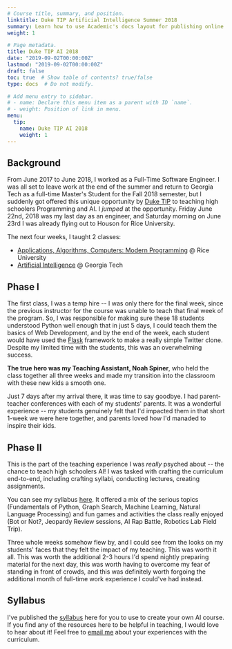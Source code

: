 ```yaml
---
# Course title, summary, and position.
linktitle: Duke TIP Artificial Intelligence Summer 2018
summary: Learn how to use Academic's docs layout for publishing online courses, software documentation, and tutorials.
weight: 1

# Page metadata.
title: Duke TIP AI 2018
date: "2019-09-02T00:00:00Z"
lastmod: "2019-09-02T00:00:00Z"
draft: false
toc: true  # Show table of contents? true/false
type: docs  # Do not modify.

# Add menu entry to sidebar.
# - name: Declare this menu item as a parent with ID `name`.
# - weight: Position of link in menu.
menu:
  tip:
    name: Duke TIP AI 2018
    weight: 1
---
```


## Background
From June 2017 to June 2018, I worked as a Full-Time Software Engineer. I was all set to leave work at the end of the summer and return to Georgia Tech as a full-time Master's Student for the Fall 2018 semester, but I suddenly got offered this unique opportunity by [Duke TIP](https://tip.duke.edu/) to teaching high schoolers Programming and AI. I _jumped_ at the opportunity. Friday June 22nd, 2018 was my last day as an engineer, and Saturday morning on June 23rd I was already flying out to Houson for Rice University.


The next four weeks, I taught 2 classes:

- [Applications, Algorithms, Computers: Modern Programming](https://tip.duke.edu/programs/summer-studies/courses/applications-algorithms-computers-modern-programming-0) @ Rice University
- [Artificial Intelligence](https://tip.duke.edu/programs/summer-studies/courses/artificial-intelligence-0) @ Georgia Tech

## Phase I
The first class, I was a temp hire -- I was only there for the final week, since the previous instructor for the course was unable to teach that final week of the program. So, I was responsible for making sure these 18 students understood Python well enough that in just 5 days, I could teach them the basics of Web Development, and by the end of the week, each student would have used the [Flask](http://flask.pocoo.org) framework to make a really simple Twitter clone. Despite my limited time with the students, this was an overwhelming success.

__The true hero was my Teaching Assistant, Noah Spiner__, who held the class together all three weeks and made my transition into the classroom with these new kids a smooth one.

Just 7 days after my arrival there, it was time to say goodbye. I had parent-teacher conferences with each of my students' parents. It was a wonderful experience -- my students genuinely felt that I'd impacted them in that short 1-week we were here together, and parents loved how I'd manaded to inspire their kids.

## Phase II
This is the part of the teaching experience I was _really_ psyched about -- the chance to teach high schoolers AI! I was tasked with crafting the curriculum end-to-end, including crafting syllabi, conducting lectures, creating assignments.

You can see my syllabus [here](/files/duke_syllabus.pdf). It offered a mix of the serious topics (Fundamentals of Python, Graph Search, Machine Learning, Natural Language Processing) and fun games and activities the class really enjoyed (Bot or Not?, Jeopardy Review sessions, AI Rap Battle, Robotics Lab Field Trip).

Three whole weeks somehow flew by, and I could see from the looks on my students' faces that they felt the impact of my teaching. This was worth it all. This was worth the additional 2-3 hours I'd spend nightly preparing material for the next day, this was worth having to overcome my fear of standing in front of crowds, and this was definitely worth forgoing the additional month of full-time work experience I could've had instead.


## Syllabus
I've published the [syllabus](/files/duke_syllabus.pdf) here for you to use to create your own AI course. If you find any of the resources here to be helpful in teaching, I would love to hear about it! Feel free to [email me](mailto:msakhi21@gmail.com) about your experiences with the curriculum.
